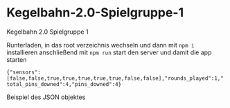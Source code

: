 # Kegelbahn-2.0-Spielgruppe-1
Kegelbahn 2.0 Spielgruppe 1

Runterladen, in das root verzeichnis wechseln und dann mit `npm i` installieren
anschließend mit `npm run` start den server und damit die app starten


`{"sensors":[false,false,true,true,true,true,true,false,false],"rounds_played":1,"total_pins_downed":4,"pins_downed":4}`

Beispiel des JSON objektes

